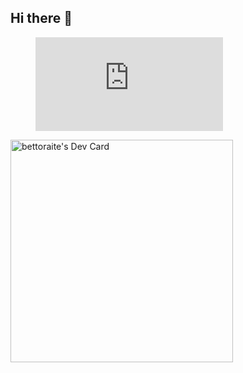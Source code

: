 ## Hi there 👋
<figure><embed src="https://wakatime.com/share/@2c69e186-6b8e-42b5-8121-5c6f1418f641/f5054562-b0eb-4e44-9664-6d0ad79b20cf.svg"></embed></figure>
<a href="https://app.daily.dev/bettoraite"><img src="https://api.daily.dev/devcards/v2/xX79qVw3x2EqZoqIeWZHa.png?r=0s9" width="356" alt="bettoraite's Dev Card"/></a>
<!--
**BettoRaite/BettoRaite** is a ✨ _special_ ✨ repository because its `README.md` (this file) appears on your GitHub profile.

Here are some ideas to get you started:

- 🔭 I’m currently working on ...
- 🌱 I’m currently learning ...
- 👯 I’m looking to collaborate on ...
- 🤔 I’m looking for help with ...
- 💬 Ask me about ...
- 📫 How to reach me: ...
- 😄 Pronouns: ...
- ⚡ Fun fact: ...
-->
